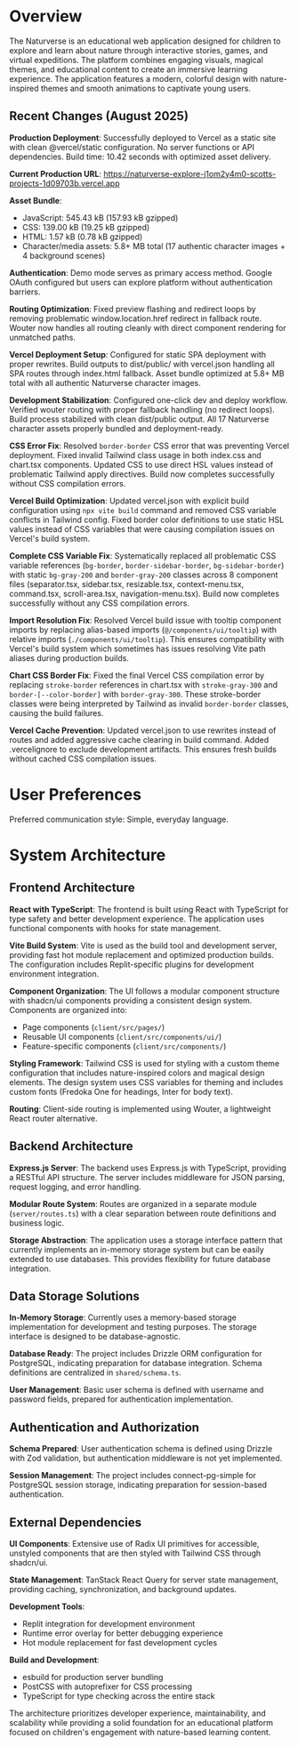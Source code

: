 # Overview

The Naturverse is an educational web application designed for children to explore and learn about nature through interactive stories, games, and virtual expeditions. The platform combines engaging visuals, magical themes, and educational content to create an immersive learning experience. The application features a modern, colorful design with nature-inspired themes and smooth animations to captivate young users.

## Recent Changes (August 2025)

**Production Deployment**: Successfully deployed to Vercel as a static site with clean @vercel/static configuration. No server functions or API dependencies. Build time: 10.42 seconds with optimized asset delivery.

**Current Production URL**: https://naturverse-explore-j1om2y4m0-scotts-projects-1d09703b.vercel.app

**Asset Bundle**: 
- JavaScript: 545.43 kB (157.93 kB gzipped)
- CSS: 139.00 kB (19.25 kB gzipped)  
- HTML: 1.57 kB (0.78 kB gzipped)
- Character/media assets: 5.8+ MB total (17 authentic character images + 4 background scenes)

**Authentication**: Demo mode serves as primary access method. Google OAuth configured but users can explore platform without authentication barriers.

**Routing Optimization**: Fixed preview flashing and redirect loops by removing problematic window.location.href redirect in fallback route. Wouter now handles all routing cleanly with direct component rendering for unmatched paths.

**Vercel Deployment Setup**: Configured for static SPA deployment with proper rewrites. Build outputs to dist/public/ with vercel.json handling all SPA routes through index.html fallback. Asset bundle optimized at 5.8+ MB total with all authentic Naturverse character images.

**Development Stabilization**: Configured one-click dev and deploy workflow. Verified wouter routing with proper fallback handling (no redirect loops). Build process stabilized with clean dist/public output. All 17 Naturverse character assets properly bundled and deployment-ready.

**CSS Error Fix**: Resolved `border-border` CSS error that was preventing Vercel deployment. Fixed invalid Tailwind class usage in both index.css and chart.tsx components. Updated CSS to use direct HSL values instead of problematic Tailwind apply directives. Build now completes successfully without CSS compilation errors.

**Vercel Build Optimization**: Updated vercel.json with explicit build configuration using `npx vite build` command and removed CSS variable conflicts in Tailwind config. Fixed border color definitions to use static HSL values instead of CSS variables that were causing compilation issues on Vercel's build system.

**Complete CSS Variable Fix**: Systematically replaced all problematic CSS variable references (`bg-border`, `border-sidebar-border`, `bg-sidebar-border`) with static `bg-gray-200` and `border-gray-200` classes across 8 component files (separator.tsx, sidebar.tsx, resizable.tsx, context-menu.tsx, command.tsx, scroll-area.tsx, navigation-menu.tsx). Build now completes successfully without any CSS compilation errors.

**Import Resolution Fix**: Resolved Vercel build issue with tooltip component imports by replacing alias-based imports (`@/components/ui/tooltip`) with relative imports (`./components/ui/tooltip`). This ensures compatibility with Vercel's build system which sometimes has issues resolving Vite path aliases during production builds.

**Chart CSS Border Fix**: Fixed the final Vercel CSS compilation error by replacing `stroke-border` references in chart.tsx with `stroke-gray-300` and `border-[--color-border]` with `border-gray-300`. These stroke-border classes were being interpreted by Tailwind as invalid `border-border` classes, causing the build failures.

**Vercel Cache Prevention**: Updated vercel.json to use rewrites instead of routes and added aggressive cache clearing in build command. Added .vercelignore to exclude development artifacts. This ensures fresh builds without cached CSS compilation issues.

# User Preferences

Preferred communication style: Simple, everyday language.

# System Architecture

## Frontend Architecture

**React with TypeScript**: The frontend is built using React with TypeScript for type safety and better development experience. The application uses functional components with hooks for state management.

**Vite Build System**: Vite is used as the build tool and development server, providing fast hot module replacement and optimized production builds. The configuration includes Replit-specific plugins for development environment integration.

**Component Organization**: The UI follows a modular component structure with shadcn/ui components providing a consistent design system. Components are organized into:
- Page components (`client/src/pages/`)
- Reusable UI components (`client/src/components/ui/`)
- Feature-specific components (`client/src/components/`)

**Styling Framework**: Tailwind CSS is used for styling with a custom theme configuration that includes nature-inspired colors and magical design elements. The design system uses CSS variables for theming and includes custom fonts (Fredoka One for headings, Inter for body text).

**Routing**: Client-side routing is implemented using Wouter, a lightweight React router alternative.

## Backend Architecture

**Express.js Server**: The backend uses Express.js with TypeScript, providing a RESTful API structure. The server includes middleware for JSON parsing, request logging, and error handling.

**Modular Route System**: Routes are organized in a separate module (`server/routes.ts`) with a clear separation between route definitions and business logic.

**Storage Abstraction**: The application uses a storage interface pattern that currently implements an in-memory storage system but can be easily extended to use databases. This provides flexibility for future database integration.

## Data Storage Solutions

**In-Memory Storage**: Currently uses a memory-based storage implementation for development and testing purposes. The storage interface is designed to be database-agnostic.

**Database Ready**: The project includes Drizzle ORM configuration for PostgreSQL, indicating preparation for database integration. Schema definitions are centralized in `shared/schema.ts`.

**User Management**: Basic user schema is defined with username and password fields, prepared for authentication implementation.

## Authentication and Authorization

**Schema Prepared**: User authentication schema is defined using Drizzle with Zod validation, but authentication middleware is not yet implemented.

**Session Management**: The project includes connect-pg-simple for PostgreSQL session storage, indicating preparation for session-based authentication.

## External Dependencies

**UI Components**: Extensive use of Radix UI primitives for accessible, unstyled components that are then styled with Tailwind CSS through shadcn/ui.

**State Management**: TanStack React Query for server state management, providing caching, synchronization, and background updates.

**Development Tools**: 
- Replit integration for development environment
- Runtime error overlay for better debugging experience
- Hot module replacement for fast development cycles

**Build and Development**:
- esbuild for production server bundling
- PostCSS with autoprefixer for CSS processing
- TypeScript for type checking across the entire stack

The architecture prioritizes developer experience, maintainability, and scalability while providing a solid foundation for an educational platform focused on children's engagement with nature-based learning content.